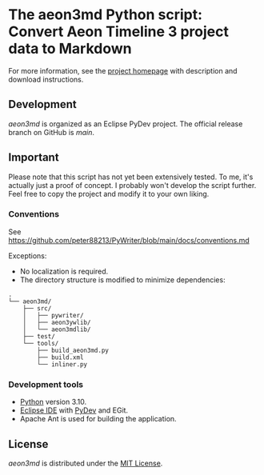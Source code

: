 # The aeon3md Python script: Convert Aeon Timeline 3 project data to Markdown

For more information, see the [project homepage](https://peter88213.github.io/aeon3md) with description and download instructions.

## Development

*aeon3md* is organized as an Eclipse PyDev project. The official release branch on GitHub is *main*.

## Important

Please note that this script has not yet been extensively tested. To me, it's actually just a proof of concept. I probably won't develop the script further. Feel free to copy the project and modify it to your own liking.

### Conventions

See https://github.com/peter88213/PyWriter/blob/main/docs/conventions.md

Exceptions:
- No localization is required.
- The directory structure is modified to minimize dependencies:

```
.
└── aeon3md/
    ├── src/
    │   ├── pywriter/
    │   ├── aeon3ywlib/
    │   └── aeon3mdlib/
    ├── test/
    └── tools/ 
        ├── build_aeon3md.py
        ├── build.xml
        └── inliner.py
```

### Development tools

- [Python](https://python.org) version 3.10.
- [Eclipse IDE](https://eclipse.org) with [PyDev](https://pydev.org) and EGit.
- Apache Ant is used for building the application.

## License

*aeon3md* is distributed under the [MIT License](http://www.opensource.org/licenses/mit-license.php).
